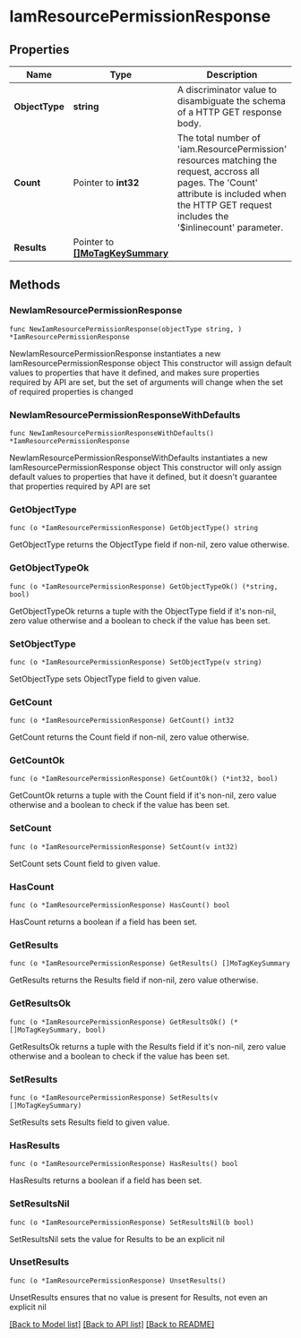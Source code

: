 # IamResourcePermissionResponse

## Properties

Name | Type | Description | Notes
------------ | ------------- | ------------- | -------------
**ObjectType** | **string** | A discriminator value to disambiguate the schema of a HTTP GET response body. | 
**Count** | Pointer to **int32** | The total number of &#39;iam.ResourcePermission&#39; resources matching the request, accross all pages. The &#39;Count&#39; attribute is included when the HTTP GET request includes the &#39;$inlinecount&#39; parameter. | [optional] 
**Results** | Pointer to [**[]MoTagKeySummary**](MoTagKeySummary.md) |  | [optional] 

## Methods

### NewIamResourcePermissionResponse

`func NewIamResourcePermissionResponse(objectType string, ) *IamResourcePermissionResponse`

NewIamResourcePermissionResponse instantiates a new IamResourcePermissionResponse object
This constructor will assign default values to properties that have it defined,
and makes sure properties required by API are set, but the set of arguments
will change when the set of required properties is changed

### NewIamResourcePermissionResponseWithDefaults

`func NewIamResourcePermissionResponseWithDefaults() *IamResourcePermissionResponse`

NewIamResourcePermissionResponseWithDefaults instantiates a new IamResourcePermissionResponse object
This constructor will only assign default values to properties that have it defined,
but it doesn't guarantee that properties required by API are set

### GetObjectType

`func (o *IamResourcePermissionResponse) GetObjectType() string`

GetObjectType returns the ObjectType field if non-nil, zero value otherwise.

### GetObjectTypeOk

`func (o *IamResourcePermissionResponse) GetObjectTypeOk() (*string, bool)`

GetObjectTypeOk returns a tuple with the ObjectType field if it's non-nil, zero value otherwise
and a boolean to check if the value has been set.

### SetObjectType

`func (o *IamResourcePermissionResponse) SetObjectType(v string)`

SetObjectType sets ObjectType field to given value.


### GetCount

`func (o *IamResourcePermissionResponse) GetCount() int32`

GetCount returns the Count field if non-nil, zero value otherwise.

### GetCountOk

`func (o *IamResourcePermissionResponse) GetCountOk() (*int32, bool)`

GetCountOk returns a tuple with the Count field if it's non-nil, zero value otherwise
and a boolean to check if the value has been set.

### SetCount

`func (o *IamResourcePermissionResponse) SetCount(v int32)`

SetCount sets Count field to given value.

### HasCount

`func (o *IamResourcePermissionResponse) HasCount() bool`

HasCount returns a boolean if a field has been set.

### GetResults

`func (o *IamResourcePermissionResponse) GetResults() []MoTagKeySummary`

GetResults returns the Results field if non-nil, zero value otherwise.

### GetResultsOk

`func (o *IamResourcePermissionResponse) GetResultsOk() (*[]MoTagKeySummary, bool)`

GetResultsOk returns a tuple with the Results field if it's non-nil, zero value otherwise
and a boolean to check if the value has been set.

### SetResults

`func (o *IamResourcePermissionResponse) SetResults(v []MoTagKeySummary)`

SetResults sets Results field to given value.

### HasResults

`func (o *IamResourcePermissionResponse) HasResults() bool`

HasResults returns a boolean if a field has been set.

### SetResultsNil

`func (o *IamResourcePermissionResponse) SetResultsNil(b bool)`

 SetResultsNil sets the value for Results to be an explicit nil

### UnsetResults
`func (o *IamResourcePermissionResponse) UnsetResults()`

UnsetResults ensures that no value is present for Results, not even an explicit nil

[[Back to Model list]](../README.md#documentation-for-models) [[Back to API list]](../README.md#documentation-for-api-endpoints) [[Back to README]](../README.md)


